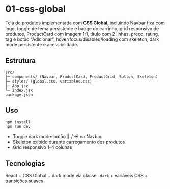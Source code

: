 # 01-css-global

Tela de produtos implementada com **CSS Global**, incluindo Navbar fixa com logo, toggle de tema persistente e badge do carrinho, grid responsivo de produtos, ProductCard com imagem 1:1, título com 2 linhas, preço, rating, tag e botão “Adicionar”, hover/focus/disabled/loading com skeleton, dark mode persistente e acessibilidade.

## Estrutura

```
src/
├─ components/ (Navbar, ProductCard, ProductGrid, Button, Skeleton)
├─ styles/ (global.css, variables.css)
├─ App.jsx
└─ index.jsx
package.json
```

## Uso

```bash
npm install
npm run dev
```

* Toggle dark mode: botão 🌙 / ☀️ na Navbar
* Skeleton exibido durante carregamento dos produtos
* Grid responsivo 1–4 colunas

## Tecnologias

React + CSS Global + dark mode via classe `.dark` + variáveis CSS + transições suaves
